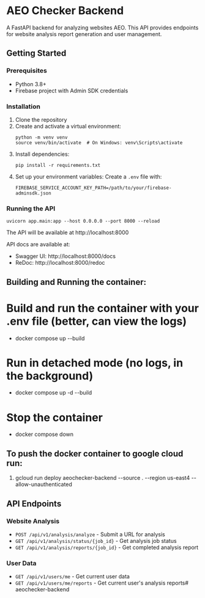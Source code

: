 # AEO Checker Backend

A FastAPI backend for analyzing websites AEO. This API provides endpoints for website analysis report generation and user management.

## Getting Started

### Prerequisites

- Python 3.8+
- Firebase project with Admin SDK credentials

### Installation

1. Clone the repository
2. Create and activate a virtual environment:
   ```
   python -m venv venv
   source venv/bin/activate  # On Windows: venv\Scripts\activate
   ```
3. Install dependencies:
   ```
   pip install -r requirements.txt
   ```
4. Set up your environment variables:
   Create a `.env` file with:
   ```
   FIREBASE_SERVICE_ACCOUNT_KEY_PATH=/path/to/your/firebase-adminsdk.json
   ```

### Running the API

```
uvicorn app.main:app --host 0.0.0.0 --port 8000 --reload
```

The API will be available at http://localhost:8000

API docs are available at:
- Swagger UI: http://localhost:8000/docs
- ReDoc: http://localhost:8000/redoc

## Building and Running the container:

# Build and run the container with your .env file (better, can view the logs)
- docker compose up --build
# Run in detached mode (no logs, in the background)
- docker compose up -d --build
# Stop the container
- docker compose down

## To push the docker container to google cloud run:
1. gcloud run deploy aeochecker-backend --source . --region us-east4 --allow-unauthenticated

## API Endpoints

### Website Analysis
- `POST /api/v1/analysis/analyze` - Submit a URL for analysis
- `GET /api/v1/analysis/status/{job_id}` - Get analysis job status
- `GET /api/v1/analysis/reports/{job_id}` - Get completed analysis report

### User Data
- `GET /api/v1/users/me` - Get current user data
- `GET /api/v1/users/me/reports` - Get current user's analysis reports# aeochecker-backend
